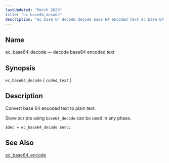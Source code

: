 ```yaml
---
lastUpdated: "March 2020"
title: "ec_base64_decode"
description: "ec base 64 decode decode base 64 encoded text ec base 64 decode coded text Convert base 64 encoded text to plain text Sieve scripts using base 64 decode can be used in any phase Example 16 26 ec base 64 encode example ec base 64 encode..."
---
```


<a name="sieve.ref.ec_base64_decode"></a> 
## Name

ec_base64_decode — decode base64 encoded text

## Synopsis

`ec_base64_decode` { *`coded_text`* }

<a name="idp29172896"></a> 
## Description

Convert base 64 encoded text to plain text.

Sieve scripts using `base64_decode` can be used in any phase.

<a name="example.ec_base64_encode"></a> 


`$dec = ec_base64_decode $enc;`
<a name="idp29178448"></a> 
## See Also

[ec_base64_encode](/momentum/3/3-reference/sieve-ref-ec-base-64-encode)